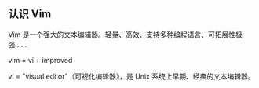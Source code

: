 ## 认识 Vim

Vim 是一个强大的文本编辑器。轻量、高效、支持多种编程语言、可拓展性极强……

vim = vi + improved

vi =  "visual editor"（可视化编辑器），是 Unix 系统上早期、经典的文本编辑器。
